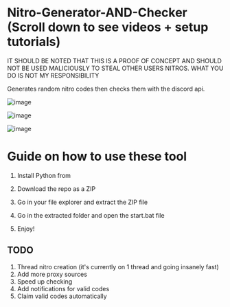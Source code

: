 # Nitro-Generator-AND-Checker (Scroll down to see videos + setup tutorials) 
   
IT SHOULD BE NOTED THAT THIS IS A PROOF OF CONCEPT AND SHOULD NOT BE USED MALICIOUSLY TO STEAL OTHER USERS NITROS. WHAT YOU DO IS NOT MY RESPONSIBILITY  
 
Generates random nitro codes then checks them with the discord api.
 
![image](https://user-images.githubusercontent.com/116505654/197413858-d895a5e0-927b-4224-842a-aaf9ab30e6d4.png)   
  
![image](https://user-images.githubusercontent.com/116505654/197413887-9cb1522f-59f6-4976-a964-c0c8cf534d65.png)    
  
![image](https://user-images.githubusercontent.com/116505654/197413911-88b85b22-701b-4115-a49e-58a0fcd802d5.png) 
 
# Guide on how to use these tool 
   
1. Install Python from   
   
2. Download the repo as a ZIP
 
3. Go in your file explorer and extract the ZIP file  
 
4. Go in the extracted folder and open the start.bat file

5. Enjoy!   
 
  
   
## TODO 
1. Thread nitro creation (it's currently on 1 thread and going insanely fast)  
2. Add more proxy sources
3. Speed up checking  
4. Add notifications for valid codes  
5. Claim valid codes automatically 